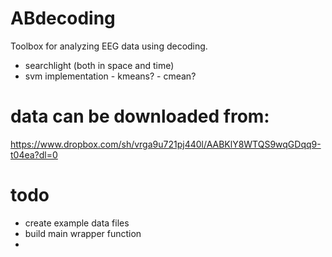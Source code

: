 # ABdecoding
Toolbox for analyzing EEG data using decoding. 
* searchlight  (both in space and time)
* svm implementation - kmeans? - cmean? 

# data can be downloaded from: 
https://www.dropbox.com/sh/vrga9u721pj440l/AABKlY8WTQS9wqGDqq9-t04ea?dl=0

# todo #
* create example data files
* build main wrapper function
* 